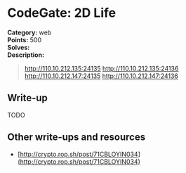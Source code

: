 # CodeGate: 2D Life

**Category:** web  
**Points:** 500  
**Solves:**  
**Description:**  

> http://110.10.212.135:24135
> http://110.10.212.135:24136
> http://110.10.212.147:24135
> http://110.10.212.147:24136

## Write-up

TODO

## Other write-ups and resources

* [http://crypto.rop.sh/post/71CBLOYIN034](http://crypto.rop.sh/post/71CBLOYIN034)
